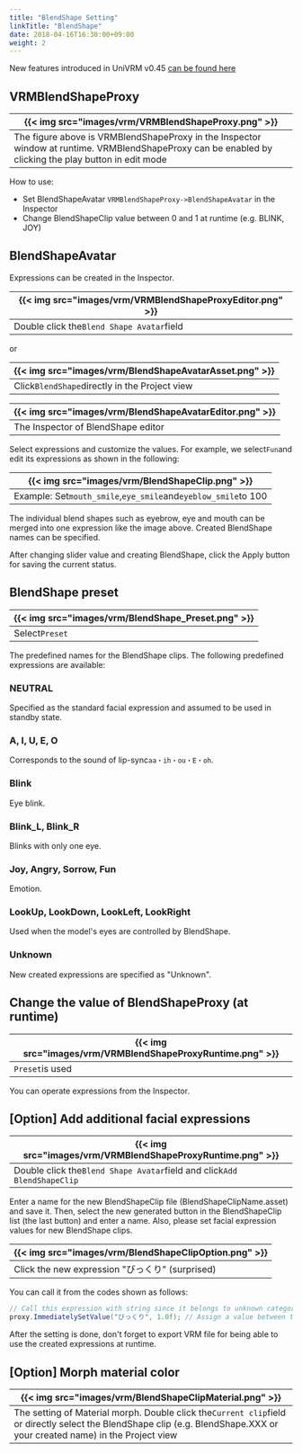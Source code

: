 ```yaml
---
title: "BlendShape Setting"
linkTitle: "BlendShape"
date: 2018-04-16T16:30:00+09:00
weight: 2
---
```


New features introduced in UniVRM v0.45 
[can be found here](../../settings/blendshape_setup/)

## VRMBlendShapeProxy

|{{< img src="images/vrm/VRMBlendShapeProxy.png" >}}|
|-----|
|The figure above is VRMBlendShapeProxy in the Inspector window at runtime. VRMBlendShapeProxy can be enabled by clicking the play button in edit mode|

How to use:

* Set BlendShapeAvatar `VRMBlendShapeProxy->BlendShapeAvatar` in the Inspector
* Change BlendShapeClip value between 0 and 1 at runtime (e.g. BLINK, JOY)

## BlendShapeAvatar

Expressions can be created in the Inspector.

|{{< img src="images/vrm/VRMBlendShapeProxyEditor.png" >}}|
|-----|
|Double click the``Blend Shape Avatar``field|

or

|{{< img src="images/vrm/BlendShapeAvatarAsset.png" >}}|
|-----|
|Click``BlendShape``directly in the Project view|

|{{< img src="images/vrm/BlendShapeAvatarEditor.png" >}}|
|-----|
|The Inspector of BlendShape editor|

Select expressions and customize the values. 
For example, we select``Fun``and edit its expressions as shown in the following: 

|{{< img src="images/vrm/BlendShapeClip.png" >}}|
|-----|
|Example: Set`mouth_smile`,`eye_smile`and`eyeblow_smile`to 100|

The individual blend shapes such as eyebrow, eye and mouth can be merged into one expression like the image above. Created BlendShape names can be specified. 

After changing slider value and creating BlendShape, click the Apply button for saving the current status.

## BlendShape preset

|{{< img src="images/vrm/BlendShape_Preset.png" >}}|
|-----|
|Select``Preset``|

The predefined names for the BlendShape clips. The following predefined expressions are available:

### NEUTRAL
Specified as the standard facial expression and assumed to be used in standby state.

### A, I, U, E, O
Corresponds to the sound of lip-sync``aa・ih・ou・E・oh``.

### Blink
Eye blink.

### Blink_L, Blink_R
Blinks with only one eye.

### Joy, Angry, Sorrow, Fun
Emotion.

### LookUp, LookDown, LookLeft, LookRight
Used when the model's eyes are controlled by BlendShape.

### Unknown
New created expressions are specified as "Unknown".

## Change the value of BlendShapeProxy (at runtime)

|{{< img src="images/vrm/VRMBlendShapeProxyRuntime.png" >}}|
|-----|
|``Preset``is used|

You can operate expressions from the Inspector.

## [Option] Add additional facial expressions

|{{< img src="images/vrm/VRMBlendShapeProxyRuntime.png" >}}|
|-----|
|Double click the``Blend Shape Avatar``field and click``Add BlendShapeClip``|

Enter a name for the new BlendShapeClip file (BlendShapeClipName.asset) and save it. Then, select the new generated button in the BlendShapeClip list (the last button) and enter a name. Also, please set facial expression values for new BlendShape clips.

|{{< img src="images/vrm/BlendShapeClipOption.png" >}}|
|-----|
|Click the new expression "びっくり" (surprised)|

You can call it from the codes shown as follows:

```cs
// Call this expression with string since it belongs to unknown category
proxy.ImmediatelySetValue("びっくり", 1.0f); // Assign a value between the range 0~1
```

After the setting is done, don't forget to export VRM file for being able to use the created expressions at runtime.  

## [Option] Morph material color

|{{< img src="images/vrm/BlendShapeClipMaterial.png" >}}|
|-----|
|The setting of Material morph. Double click the``Current clip``field or directly select the BlendShape clip (e.g. BlendShape.XXX or your created name) in the Project view|